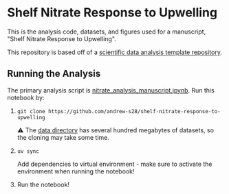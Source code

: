 # Shelf Nitrate Response to Upwelling

This is the analysis code, datasets, and figures used for a manuscript, "Shelf Nitrate Response to Upwelling". 

This repository is based off of a [scientific data analysis template repository](https://github.com/andrew-s28/analysis-template).

## Running the Analysis

The primary analysis script is [nitrate_analysis_manuscript.ipynb](notebooks/nitrate_analysis_manuscript.ipynb). Run this notebook by:

1. `git clone https://github.com/andrew-s28/shelf-nitrate-response-to-upwelling` 

   :warning: The [data directory](data/) has several hundred megabytes of datasets, so the cloning may take some time.

2. `uv sync`

   Add dependencies to virtual environment - make sure to activate the environment when running the notebook!

3. Run the notebook!
